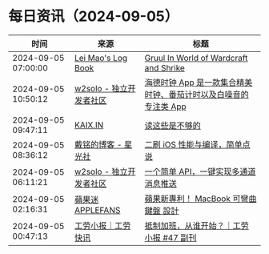 ﻿# 每日资讯（2024-09-05）

|时间|来源|标题|
|---|---|---|
|2024-09-05 07:00:00|[Lei Mao's Log Book](https://leimao.github.io/atom.xml)|[Gruul In World of Wardcraft and Shrike](https://leimao.github.io/blog/World-of-Warcraft-Gruul-Shrike/)|
|2024-09-05 10:50:12|[w2solo - 独立开发者社区](https://w2solo.com/topics/feed)|[海德时钟 App 是一款集合精美时钟、番茄计时以及白噪音的专注类 App](https://w2solo.com/topics/5004)|
|2024-09-05 09:47:11|[KAIX.IN](https://kaix.in/feed/)|[读这些是不够的](https://kaix.in/2024/0905-not-enough/)|
|2024-09-05 08:36:12|[戴铭的博客 - 星光社](https://ming1016.github.io/atom.xml)|[二刷 iOS 性能与编译，简单点说](https://starming.com/2024/09/05/iOS-performance-optimization-second-time/)|
|2024-09-05 06:11:21|[w2solo - 独立开发者社区](https://w2solo.com/topics/feed)|[一个简单 API，一键实现多通道消息推送](https://w2solo.com/topics/5003)|
|2024-09-05 02:16:31|[蘋果迷 APPLEFANS](https://applefans.today/feed/)|[蘋果新專利！ MacBook 可彎曲鍵盤 設計](https://applefans.today/2024-09-apple-patent-for-macbook-with-a-flexible-glass-keyboard/)|
|2024-09-05 00:47:13|[工劳小报｜工劳快讯](https://newsletter.laborinfocn.com/rss)|[抵制加班，从谁开始？｜工劳小报 #47 副刊](https://feed.laborinfocn7.com/issue47-supplement/)|
